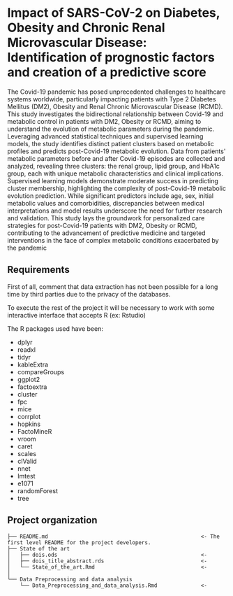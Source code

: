 # Impact of SARS-CoV-2 on Diabetes, Obesity and Chronic Renal Microvascular Disease: Identification of prognostic factors and creation of a predictive score

The Covid-19 pandemic has posed unprecedented challenges to healthcare systems worldwide, particularly impacting patients with Type 2 Diabetes Mellitus (DM2), Obesity and Renal Chronic Microvascular Disease (RCMD). This study investigates the bidirectional relationship between Covid-19 and metabolic control in patients with DM2, Obesity or RCMD, aiming to understand the evolution of metabolic parameters during the pandemic. Leveraging advanced statistical techniques and supervised learning models, the study identifies distinct patient clusters based on metabolic profiles and predicts post-Covid-19 metabolic evolution. Data from patients' metabolic parameters before and after Covid-19 episodes are collected and analyzed, revealing three clusters: the renal group, lipid group, and HbA1c group, each with unique metabolic characteristics and clinical implications. Supervised learning models demonstrate moderate success in predicting cluster membership, highlighting the complexity of post-Covid-19 metabolic evolution prediction. While significant predictors include age, sex, initial metabolic values and comorbidities, discrepancies between medical interpretations and model results underscore the need for further research and validation. This study lays the groundwork for personalized care strategies for post-Covid-19 patients with DM2, Obesity or RCMD, contributing to the advancement of predictive medicine and targeted interventions in the face of complex metabolic conditions exacerbated by the pandemic

Requirements
------------

First of all, comment that data extraction has not been possible for a long time by third parties due to the privacy of the databases.

To execute the rest of the project it will be necessary to work with some interactive interface that accepts R (ex: Rstudio)

The R packages used have been:

* dplyr
* readxl
* tidyr
* kableExtra
* compareGroups
* ggplot2
* factoextra
* cluster
* fpc
* mice
* corrplot
* hopkins
* FactoMineR
* vroom
* caret
* scales
* clValid
* nnet
* lmtest
* e1071
* randomForest
* tree

Project organization
------------

    ├── README.md                                                 <- The first level README for the project developers.
    ├── State of the art
    │   ├── dois.ods                                              <- 
    │   ├── dois_title_abstract.rds                               <- 
    │   └── State_of_the_art.Rmd                                  <- 
    │ 
    └── Data Preprocessing and data analysis           
        └── Data_Preprocessing_and_data_analysis.Rmd              <- 


